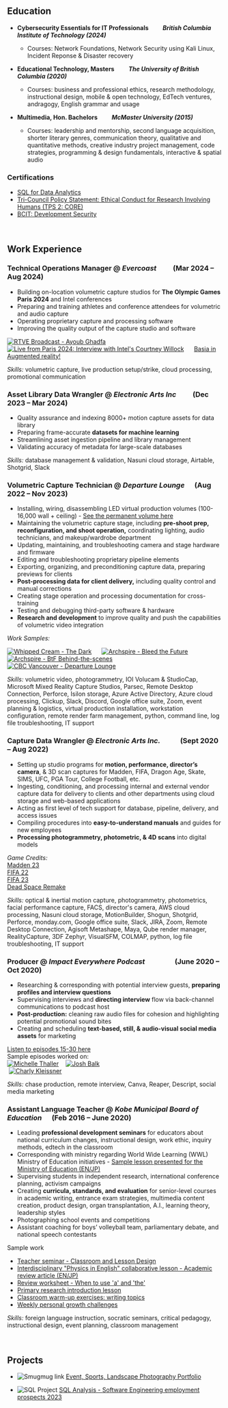 <title> Basia Karpiński </title>  

## Education
- **Cybersecurity Essentials for IT Professionals &nbsp;&nbsp;&nbsp;&nbsp;&nbsp;&nbsp;&nbsp;&nbsp; *British Columbia Institute of Technology (2024)***  
  - Courses: Network Foundations, Network Security using Kali Linux, Incident Reponse & Disaster recovery  
  
- **Educational Technology, Masters &nbsp;&nbsp;&nbsp;&nbsp;&nbsp;&nbsp;&nbsp;&nbsp; *The University of British Columbia (2020)*** 
  - Courses: business and professional ethics, research methodology, instructional design, mobile & open technology, EdTech ventures, andragogy, English grammar and usage  

- **Multimedia, Hon. Bachelors &nbsp;&nbsp;&nbsp;&nbsp;&nbsp;&nbsp;&nbsp;&nbsp; *McMaster University (2015)***  
  - Courses: leadership and mentorship, second language acquisition, shorter literary genres, communication theory, qualitative and quantitative methods, creative industry project management, code strategies, programming & design fundamentals, interactive & spatial audio  



### Certifications

 - [SQL for Data Analytics](assets\certification\sql-course-certificate.pdf)  
 - [Tri-Council Policy Statement: Ethical Conduct for Research Involving Humans (TPS 2: CORE)](assets\certification\tcps2_core_certificate.pdf)
 - [BCIT: Development Security](https://api.ca.badgr.io/public/assertions/jP_uVyc3Tq6v_nxYKuleAg)

 &nbsp;&nbsp;&nbsp;&nbsp;  

## Work Experience   

### **Technical Operations Manager** @ *Evercoast* &nbsp;&nbsp;&nbsp;&nbsp;&nbsp;&nbsp;&nbsp;&nbsp; (Mar 2024 – Aug 2024) 
 
- Building on-location volumetric capture studios for **The Olympic Games Paris 2024** and Intel conferences
- Preparing and training athletes and conference attendees for volumetric and audio capture
- Operating proprietary capture and processing software
- Improving the quality output of the capture studio and software  

[![RTVE Broadcast - Ayoub Ghadfa](assets\videos\rtve.png)](assets\videos\VID-20240804-WA0000.mp4 "RTVE Broadcast instroducing Ayoub Ghadfa with 3D asset")  &nbsp;&nbsp;&nbsp;&nbsp;
[![Live from Paris 2024: Interview with Intel's Courtney Willock](assets/img/AR-at-Paris-2024.png)](https://youtu.be/guoDiPZNTqg?si=zvsED0mbDL-1ZBip&t=131 "Live from Paris 2024: Interview with Intel's Courtney Willock")  &nbsp;&nbsp;&nbsp;&nbsp;
[Basia in Augmented reality!](https://streaming.evercoast.com/player/latest/index.html?a=Intel%20Corporation/OLV-Village1-Test.Basia.ec.take.001/13426/OLV-Village1-Test.Basia.ec.take.001.ecm&g=1&l=1&o=3&q=1)  

*Skills:* volumetric capture, live production setup/strike, cloud processing, promotional communication  


### **Asset Library Data Wrangler** @ *Electronic Arts Inc* &nbsp;&nbsp;&nbsp;&nbsp;&nbsp;&nbsp;&nbsp;&nbsp; (Dec 2023 – Mar 2024) 
 
- Quality assurance and indexing 8000+ motion capture assets for data library
- Preparing frame-accurate **datasets for machine learning**
- Streamlining asset ingestion pipeline and library management
- Validating accuracy of metadata for large-scale databases  

*Skills:* database management & validation, Nasuni cloud storage, Airtable, Shotgrid, Slack  


### **Volumetric Capture Technician** @ *Departure Lounge* &nbsp;&nbsp;&nbsp;&nbsp; (Aug 2022 – Nov 2023)  


- Installing, wiring, disassembling LED virtual production volumes (100-16,000 wall + ceiling) - [See the permanent volume here](https://en.versatile.media/magic-hour-all-day-versatile-media-offers-unbelievable-vancouver-facility-for-filmmakers/)
- Maintaining the volumetric capture stage, including **pre-shoot prep, reconfiguration, and shoot operation,** coordinating lighting, audio technicians, and makeup/wardrobe department  
- Updating, maintaining, and troubleshooting camera and stage hardware and firmware
- Editing and troubleshooting proprietary pipeline elements  
- Exporting, organizing, and preconditioning capture data, preparing previews for clients
- **Post-processing data for client delivery,** including quality control and manual corrections
- Creating stage operation and processing documentation for cross-training
- Testing and debugging third-party software & hardware 
- **Research and development** to improve quality and push the capabilities of volumetric video integration  

*Work Samples:*  

[![Whipped Cream - The Dark](https://img.youtube.com/vi/If_lBsqRElI/mqdefault.jpg)](https://www.youtube.com/watch?v=If_lBsqRElI "Whipped Cream - The Dark")  &nbsp;&nbsp;&nbsp;&nbsp;
[![Archspire - Bleed the Future](https://img.youtube.com/vi/_VOUyfPjxOk/mqdefault.jpg)](https://www.youtube.com/watch?v=_VOUyfPjxOk "Archspire - Bleed the Future")  &nbsp;&nbsp;&nbsp;&nbsp;
[![Archspire - BtF Behind-the-scenes](https://img.youtube.com/vi/vfbZmXtOA0c/mqdefault.jpg)](https://youtu.be/vfbZmXtOA0c?si=pMwhzOc9pq_gEahV&t=66 "Archspire - BtF Behind-the-scenes")  &nbsp;&nbsp;&nbsp;&nbsp;
[![CBC Vancouver - Departure Lounge](https://img.youtube.com/vi/LGD44qzIxpg/mqdefault.jpg)](https://www.youtube.com/watch?v=LGD44qzIxpg "CBC Vancouver - Departure Lounge")   


*Skills:* volumetric video, photogrammetry, IOI Volucam & StudioCap, Microsoft Mixed Reality Capture Studios, Parsec, Remote Desktop Connection, Perforce, Isilon storage, Azure Active Directory, Azure cloud processing, Clickup, Slack, Discord, Google office suite, Zoom, event planning & logistics, virtual production installation, workstation configuration, remote render farm management, python, command line, log file troubleshooting, IT support


### **Capture Data Wrangler** @ *Electronic Arts Inc.*	&nbsp;&nbsp;&nbsp;&nbsp;&nbsp;&nbsp;&nbsp;&nbsp;&nbsp;&nbsp;  (Sept 2020 – Aug 2022)  


- Setting up studio programs for **motion, performance, director’s camera**, & 3D scan captures for Madden, FIFA, Dragon Age, Skate, SIMS, UFC, PGA Tour, College Football, etc.
- Ingesting, conditioning, and processing internal and external vendor capture data for delivery to clients and other departments using cloud storage and web-based applications  
- Acting as first level of tech support for database, pipeline, delivery, and access issues
- Compiling procedures into **easy-to-understand manuals** and guides for new employees
- **Processing photogrammetry, photometric, & 4D scans** into digital models  

*Game Credits:*  
[Madden 23](https://youtu.be/PSFCBmMuxIg?si=02D9vEQX7ORDIQ7R&t=229)  
[FIFA 22](https://youtu.be/eTZxMoRtqk4?si=TIbQSXWcvcFSO8ND&t=583)  
[FIFA 23](https://youtu.be/o89Jg-h7N3k?si=zH7oM6YHvCrT9vUs&t=1974)  
[Dead Space Remake](https://youtu.be/XzY8GBSNydQ?si=aNuXmqCmwoKvlKQO&t=913)  

*Skills:* optical & inertial motion capture, photogrammetry, photometrics, facial performance capture, FACS, director's camera, AWS cloud processing, Nasuni cloud storage, MotionBuilder, Shogun, Shotgrid, Perforce, monday.com, Google office suite, Slack, JIRA, Zoom, Remote Desktop Connection, Agisoft Metashape, Maya, Qube render manager, RealityCapture, 3DF Zephyr, VisualSFM, COLMAP, python, log file troubleshooting, IT support   


### **Producer** @ *Impact Everywhere Podcast* &nbsp;&nbsp;&nbsp;&nbsp;&nbsp;&nbsp;&nbsp;&nbsp;&nbsp;&nbsp;&nbsp;&nbsp;&nbsp;&nbsp;&nbsp;&nbsp; (June 2020 – Oct 2020)  


- Researching & corresponding with potential interview guests, **preparing profiles and interview questions**
- Supervising interviews and **directing interview** flow via back-channel communications to podcast host
- **Post-production:** cleaning raw audio files for cohesion and highlighting potential promotional sound bites
- Creating and scheduling **text-based, still, & audio-visual social media assets** for marketing  

[Listen to episodes 15-30 here](https://open.spotify.com/show/0rQV8hOcxSgrsEL4oW3Gu7?go=1&sp_cid=6289bf82fbba783379f7a1b1b89d835d&utm_source=embed_player_p&utm_medium=desktop&nd=1&dlsi=2f65378183254afe)  
Sample episodes worked on:  
[![Michelle Thaller](assets/img/m-thaller.png)](https://medium.com/impact-everywhere/michelle-thaller-curiosity-podcast-852a5818c370 "The Unexpected Benefits of Investing in Curiosity ft. NASA Research Scientist Michelle Thaller")  &nbsp;&nbsp;
[![Josh Balk](assets/img/josh-balk.png)](https://medium.com/impact-everywhere/josh-balk-plant-based-podcast-9a8aa6118792 "Humanity on Our Plates ft. Josh Balk")  &nbsp;&nbsp;&nbsp;&nbsp;  
&nbsp;[![Charly Kleissner](assets/img/c-kleissner.png)](https://medium.com/impact-everywhere/charly-kleissner-impact-investment-podcast-fcce30cfb41d "Pioneering the world of Deep Impact Investing ft. Dr. Charly Kleissner, Co-Founder of KLF, Toniic, and ImpactAssets")  

*Skills:* chase production, remote interview, Canva, Reaper, Descript, social media marketing  


### **Assistant Language Teacher** @ *Kobe Municipal Board of Education* &nbsp;&nbsp;&nbsp;&nbsp; (Feb 2016 – June 2020)  


- Leading **professional development seminars** for educators about national curriculum changes, instructional design, work ethic, inquiry methods, edtech in the classroom 
- Corresponding with ministry regarding World Wide Learning (WWL) Ministry of Education initiatives - [Sample lesson presented for the Ministry of Education (EN/JP)](https://www.mext.go.jp/a_menu/kokusai/sgh/mext_00676.html#:~:text=%E7%A5%9E%E6%88%B8%E5%B8%82%E7%AB%8B%E8%91%BA%E5%90%88,%E5%85%B5%E5%BA%AB%E7%9C%8C)  
- Supervising students in independent research, international conference planning, activism campaigns  
- Creating **curricula, standards, and evaluation** for senior-level courses in academic writing, entrance exam strategies, multimedia content creation, product design, organ transplantation, A.I., learning theory, leadership styles
- Photographing school events and competitions  
- Assistant coaching for boys’ volleyball team, parliamentary debate, and national speech contestants  

Sample work   
- [Teacher seminar - Classroom and Lesson Design](assets/lesson_materials/Job_Training_presentation_-_The_Classroom_Environment.pptx.pdf)    
- [Interdisciplinary "Physics in English" collaborative lesson - Academic review article (EN/JP)](assets/lesson_materials/Interdisciplinary_lesson_action_research_review_article.docx.pdf)  
- [Review worksheet - When to use 'a' and 'the'](assets/lesson_materials/Review_worksheet_-_When_to_use_a_and_the.docx.pdf)  
- [Primary research introduction lesson](assets/lesson_materials/Primary_Research_intro_lesson.pptx.pdf)  
- [Classroom warm-up exercises: writing topics](assets/lesson_materials/Writing_warm-up_topics.docx.pdf)  
- [Weekly personal growth challenges](assets/lesson_materials/Weekly_personal_challenges_2020.docx.pdf)  

*Skills:* foreign language instruction, socratic seminars, critical pedagogy, instructional design, event planning, classroom management  

&nbsp;&nbsp;&nbsp;&nbsp;  

## Projects  

- ![Smugmug link](assets/img/smugmug.png)
[Event, Sports, Landscape Photography Portfolio](https://basiakarpinski.smugmug.com)  

- ![SQL Project](assets/img/github.png) [SQL Analysis - Software Engineering employment prospects 2023](https://github.com/basiakarpinski/SQL_Project_Data_Analysis)

&nbsp;&nbsp;&nbsp;&nbsp;  

<!--## Certifications

 - [SQL for Data Analytics](assets\certification\sql-course-certificate.pdf)  
 - [Tri-Council Policy Statement: Ethical Conduct for Research Involving Humans (TPS 2: CORE)](assets\certification\tcps2_core_certificate.pdf)  

&nbsp;&nbsp;&nbsp;&nbsp;  

 ## Testimonials -->



[def]: https://medium.com/impact-everywhere/jack-sim-toilet-podcast-11aa7937040b "Creating a Shitstorm for Good with Jack Sim"